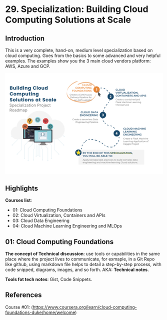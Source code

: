 # 29. Specialization: Building Cloud Computing Solutions at Scale

## Introduction

This is a very complete, hand-on, medium level specialization based on cloud computing. Goes from the basics to some advanced and very helpful examples. The examples show you the 3 main cloud vendors platform: AWS, Azure and GCP.

![The Roadmap](../images/cloud_specialization_the_roadmap.png)

## Highlights

**Courses list**:

- 01: Cloud Computing Foundations
- 02: Cloud Virtualization, Containers and APIs
- 03: Cloud Data Engineering
- 04: Cloud Machine Learning Engineering and MLOps


## 01: Cloud Computing Foundations

**The concept of Technical discussion**: use tools or capabilities in the same place where the project lives to communicate, for exmaple, in a Git Repo like github, using markdown file helps to detail a step-by-step process, with code snipped, diagrams, images, and so forth. AKA: **Technical notes**.

**Tools fot tech notes**: Gist, Code Snippets.



## References

Course #01: (https://www.coursera.org/learn/cloud-computing-foundations-duke/home/welcome)